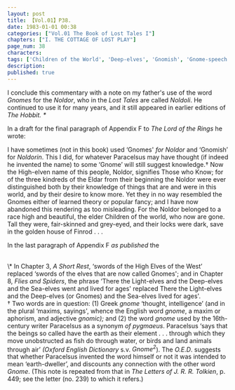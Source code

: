 ```yaml
---
layout: post
title: 【Vol.01】P38.
date: 1983-01-01 00:38
categories: ["Vol.01 The Book of Lost Tales I"]
chapters: ["I. THE COTTAGE OF LOST PLAY"]
page_num: 38
characters: 
tags: ['Children of the World', 'Deep-elves', 'Gnomish', 'Gnome-speech', 'tongue of the Gnomes', 'Gnomes', 'High Elves', 'Hobbit, The', 'Letters of J. R. R. Tolkien', 'Light-elves', 'Lord of the Rings, The', 'Noldoli', 'Noldor', 'Noldorin', 'Paracelsus', 'Oxford English Dictionary', 'Sea-elves']
description: 
published: true
---
```


I conclude this commentary with a note on my father's use of the word <I>Gnomes</I> for the <I>Noldor</I>, who in the <I>Lost Tales</I> are called <I>Noldoli</I>. He continued to use it for many years, and it still appeared in earlier editions of <I>The Hobbit. \*</I>

In a draft for the final paragraph of Appendix F to <I>The Lord of the Rings</I> he wrote:

I have sometimes (not in this book) used ‘Gnomes' <I>for Noldor</I> and ‘Gnomish’ for <I>Noldorin</I>. This I did, for whatever Paracelsus may have thought (if indeed he invented the name) to some ‘Gnome’ will still suggest knowledge.† Now the High-elven name of this people, Noldor, signifies Those who Know; for of the three kindreds of the Eldar from their beginning the Noldor were ever distinguished both by their knowledge of things that are and were in this world, and by their desire to know more. Yet they in no way resembled the Gnomes either of learned theory or popular fancy; and I have now abandoned this rendering as too misleading. For the Noldor belonged to a race high and beautiful, the elder Children of the world, who now are gone. Tall they were, fair-skinned and grey-eyed, and their locks were dark, save in the golden house of Finrod . . .

In the last paragraph of Appendix F <I>as published</I> the

<BR>
\* In Chapter 3, <I>A Short Rest</I>, ‘swords of the High Elves of the West’ replaced ‘swords of the elves that are now called Gnomes'; and in Chapter 8, <I>Flies and Spiders</I>, the phrase ‘There the Light-elves and the Deep-elves and the Sea-elves went and lived for ages' replaced There the Light-elves and the Deep-elves (or Gnomes) and the Sea-elves lived for ages'.

<BR>
† Two words are in question: (1) Greek <I>gnome</I> ‘thought, intelligence’ (and in the plural ‘maxims, sayings', whence the English word <I>gnome</I>, a maxim or aphorism, and adjective <I>gnomic);</I> and (2) the word <I>gnome</I> used by the 16th-century writer Paracelsus as a synonym <I>of pygmaeus</I>. Paracelsus ‘says that the beings so called have the earth as their element . . . through which they move unobstructed as fish do through water, or birds and land animals through air’ <I>(Oxford English Dictionary</I> s.v. <I>Gnome<SUP>2</SUP></I>). The <I>O.E.D</I>. suggests that whether Paracelsus invented the word himself or not it was intended to mean ‘earth-dweller’, and discounts any connection with the other word <I>Gnome</I>. (This note is repeated from that in <I>The Letters of J. R. R. Tolkien</I>, p. 449; see the letter (no. 239) to which it refers.)


